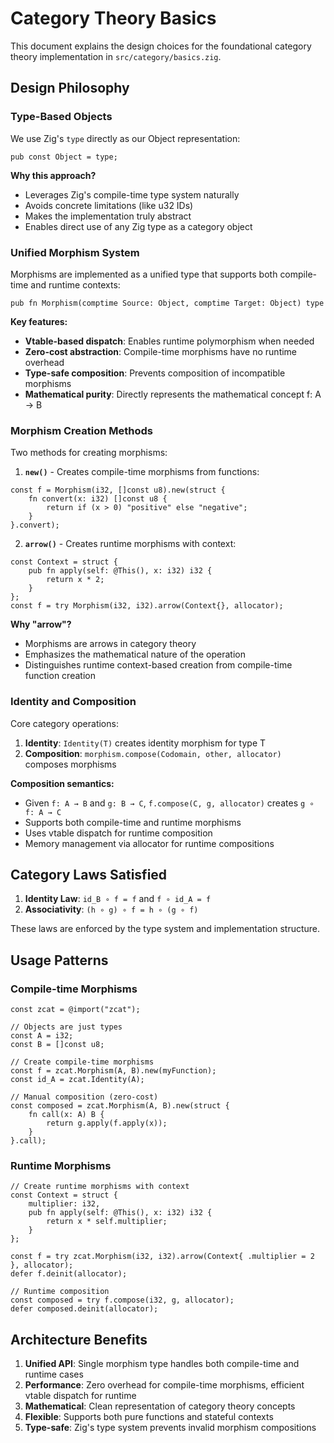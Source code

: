 # Category Theory Basics

This document explains the design choices for the foundational category theory implementation in `src/category/basics.zig`.

## Design Philosophy

### Type-Based Objects
We use Zig's `type` directly as our Object representation:
```zig
pub const Object = type;
```

**Why this approach?**
- Leverages Zig's compile-time type system naturally
- Avoids concrete limitations (like u32 IDs)
- Makes the implementation truly abstract
- Enables direct use of any Zig type as a category object

### Unified Morphism System
Morphisms are implemented as a unified type that supports both compile-time and runtime contexts:
```zig
pub fn Morphism(comptime Source: Object, comptime Target: Object) type
```

**Key features:**
- **Vtable-based dispatch**: Enables runtime polymorphism when needed
- **Zero-cost abstraction**: Compile-time morphisms have no runtime overhead
- **Type-safe composition**: Prevents composition of incompatible morphisms
- **Mathematical purity**: Directly represents the mathematical concept f: A → B

### Morphism Creation Methods
Two methods for creating morphisms:

1. **`new()`** - Creates compile-time morphisms from functions:
```zig
const f = Morphism(i32, []const u8).new(struct {
    fn convert(x: i32) []const u8 {
        return if (x > 0) "positive" else "negative";
    }
}.convert);
```

2. **`arrow()`** - Creates runtime morphisms with context:
```zig
const Context = struct {
    pub fn apply(self: @This(), x: i32) i32 {
        return x * 2;
    }
};
const f = try Morphism(i32, i32).arrow(Context{}, allocator);
```

**Why "arrow"?**
- Morphisms are arrows in category theory
- Emphasizes the mathematical nature of the operation
- Distinguishes runtime context-based creation from compile-time function creation

### Identity and Composition
Core category operations:

1. **Identity**: `Identity(T)` creates identity morphism for type T
2. **Composition**: `morphism.compose(Codomain, other, allocator)` composes morphisms

**Composition semantics:**
- Given `f: A → B` and `g: B → C`, `f.compose(C, g, allocator)` creates `g ∘ f: A → C`
- Supports both compile-time and runtime morphisms
- Uses vtable dispatch for runtime composition
- Memory management via allocator for runtime compositions

## Category Laws Satisfied

1. **Identity Law**: `id_B ∘ f = f` and `f ∘ id_A = f`
2. **Associativity**: `(h ∘ g) ∘ f = h ∘ (g ∘ f)`

These laws are enforced by the type system and implementation structure.

## Usage Patterns

### Compile-time Morphisms
```zig
const zcat = @import("zcat");

// Objects are just types
const A = i32;
const B = []const u8;

// Create compile-time morphisms
const f = zcat.Morphism(A, B).new(myFunction);
const id_A = zcat.Identity(A);

// Manual composition (zero-cost)
const composed = zcat.Morphism(A, B).new(struct {
    fn call(x: A) B {
        return g.apply(f.apply(x));
    }
}.call);
```

### Runtime Morphisms
```zig
// Create runtime morphisms with context
const Context = struct {
    multiplier: i32,
    pub fn apply(self: @This(), x: i32) i32 {
        return x * self.multiplier;
    }
};

const f = try zcat.Morphism(i32, i32).arrow(Context{ .multiplier = 2 }, allocator);
defer f.deinit(allocator);

// Runtime composition
const composed = try f.compose(i32, g, allocator);
defer composed.deinit(allocator);
```

## Architecture Benefits

1. **Unified API**: Single morphism type handles both compile-time and runtime cases
2. **Performance**: Zero overhead for compile-time morphisms, efficient vtable dispatch for runtime
3. **Mathematical**: Clean representation of category theory concepts
4. **Flexible**: Supports both pure functions and stateful contexts
5. **Type-safe**: Zig's type system prevents invalid morphism compositions
